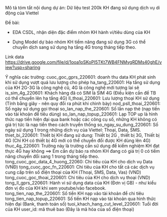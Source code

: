 Mô tả tóm tắt nội dung dự án:
Dữ liệu test 200k KH đang sử dụng dịch vụ di động của Viettel

Đề bài:

- EDA CSDL, nhận diện đặc điểm nhóm KH hành vi/tiêu dùng của KH

- Dựng Model dự báo nhóm KH tiềm năng đang sử dụng 3G có thể chuyển dịch sang sử dụng hạ tầng 4G trong tháng tiếp theo.

Link data https://drive.google.com/file/d/1ooa1oSKoPI5TKt7WB4FNMvgRDMs40ghE/view?usp=sharing

  Ý nghĩa các trường:
cuoc_goc_gprs_220601: doanh thu data KH phát sinh khi sử dụng vượt quá lưu lượng cho phép
ha_tang_220601: Hạ tầng sử dụng của KH 2G-3G là công nghệ cũ, 4G là công nghệ mới tương lai sẽ 
is_sim_4g_220601: Khách hàng đã có SIM là SIM 4G (Điều kiện cần để TB có thể chuyển lên hạ tầng 4G)
ll_thoai_220601: Lưu lượng thoại KH sử dụng (Tính bằng giây - nên quy đổi ra phút khi chình bày)
nod_psll_thoai_220601: Số ngày sử dụng gọi thoại
so_lan_nap_the_220601: Số lần nạp thẻ (nạp tiền vào tài khoản để tiêu dùng)
so_lan_nap_topup_220601: Lạp TOP up là hình thức nạp tiền hiện đại qua bank hoặc các công cụ số, những KH không có giá trị tức là nạp tiền theo cách truyền thống
so_ngay_su_dung_220601: Số ngày sử dụng 1 trong những dịch vụ của Viettel: Thoại, Data, SMS.
thiet_bi_220601: Thiết bị KH đang sử dung: Thiết bị 2G , thiết bị 3G, Thiết bị 4G (Chỉ KH có thiết bị 4G mới có thể chuyển đổi được KH dùng lên 4G)
thuc_4g_220601: Trường này là trường cần sử dụng để kiểm nghiệm KH đạt thực 4G hay không ==> Em cần dự báo ra nhóm KH đang có giá trị 0 có tiềm năng chuyển đổi sang 1 trong tháng tiếp theo.
tong_cuoc_goc_data_4_huong_22060: Chi tiêu của KH cho dịch vụ Data (VNĐ)
tong_cuoc_goc_fn_220601: Chi tiêu của KH cho tất cả các dịch vụ cung cấp trên số điện thoại của KH (Thoại, SMS, Data, Vas) (VND)
tong_cuoc_goc_thoai_220601: Chi tiêu của KH cho dịch vụ thoại (VND)
tong_ll_gprs_220601: Hành vi sử dụng data của KH (Đơn vị GB) - như kiểu đơn vị đo của KH khi xem youtube/vào facebook.
tong_tien_nap_the_220601: Số tiền KH nạp vảo tài khoản để chi tiêu
tong_tien_nap_topup_220601: Số tiền KH nạp vào tài khoản qua hình thức hiện đại (Bank, thanh toán số)
tuoi_khach_hang_cut_level_220601: Tuổi đời của KH
user_id: mã thuê bao (Đây là mã hóa của số điện thoại)
